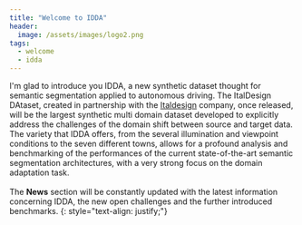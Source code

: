 ```yaml
---
title: "Welcome to IDDA"
header:
  image: /assets/images/logo2.png
tags: 
  - welcome
  - idda
---
```



I'm glad to introduce you IDDA, a new synthetic dataset thought for semantic segmentation applied to autonomous driving.
The ItalDesign DAtaset, created in partnership with the [Italdesign](https://www.italdesign.it) company, once released, 
will be the largest synthetic multi domain dataset developed to explicitly address the challenges of the domain 
shift between source and target data.
The variety that IDDA offers, from the several illumination and viewpoint conditions to the seven different towns, allows
for a profound analysis and benchmarking of the performances of the current state-of-the-art
semantic segmentation architectures, with a very strong focus on the domain adaptation task.
<br>
<br>
The **News** section will be constantly updated with the latest information concerning IDDA, the new open challenges and the 
further introduced benchmarks.
{: style="text-align: justify;"}

<!-- [^1]: Logo image courtesty of [Stefano Gardino](http://www.lovetextures.com/) -->

